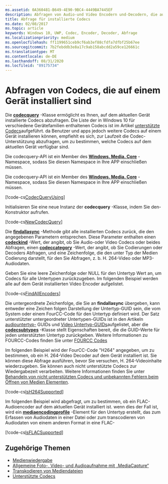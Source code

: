 ```yaml
---
ms.assetid: 0A360481-B649-4E90-9BC4-4449BA7445EF
description: Abfragen von Audio-und Video Encodern und-Decodern, die auf einem Gerät installiert sind.
title: Abfrage für installierte Codecs
ms.date: 02/08/2017
ms.topic: article
keywords: Windows 10, UWP, Codec, Encoder, Decoder, Abfrage
ms.localizationpriority: medium
ms.openlocfilehash: ff1199651ceb9cf6ab3ef88cfdfa7dfbf25b67ee
ms.sourcegitcommit: 7b2febddb3e8a17c9ab158abcdd2a59ce126661c
ms.translationtype: MT
ms.contentlocale: de-DE
ms.lasthandoff: 08/31/2020
ms.locfileid: "89175734"
---
```

# <a name="query-for-codecs-installed-on-a-device"></a>Abfragen von Codecs, die auf einem Gerät installiert sind
Die **[codecquery](/uwp/api/windows.media.core.codecquery)** -Klasse ermöglicht es Ihnen, auf dem aktuellen Gerät installierte Codecs abzufragen. Die Liste der in Windows 10 für verschiedene Gerätefamilien enthaltenen Codecs ist im Artikel [unterstützte Codecs](supported-codecs.md)aufgeführt. da Benutzer und apps jedoch weitere Codecs auf einem Gerät installieren können, empfiehlt es sich, zur Laufzeit die Codec-Unterstützung abzufragen, um zu bestimmen, welche Codecs auf dem aktuellen Gerät verfügbar sind.

Die codecquery-API ist ein Member des **[Windows. Media. Core](/uwp/api/windows.media.core)** -Namespace, sodass Sie diesen Namespace in Ihre APP einschließen müssen.

Die codecquery-API ist ein Member des **[Windows. Media. Core](/uwp/api/windows.media.core)** -Namespace, sodass Sie diesen Namespace in Ihre APP einschließen müssen.

[!code-cs[CodecQueryUsing](./code/TranscodeWin10/cs/MainPage.xaml.cs#SnippetCodecQueryUsing)]

Initialisieren Sie eine neue Instanz der **codecquery** -Klasse, indem Sie den-Konstruktor aufrufen.

[!code-cs[NewCodecQuery](./code/TranscodeWin10/cs/MainPage.xaml.cs#SnippetNewCodecQuery)]

Die **[findallasync](/uwp/api/windows.media.core.codecquery.findallasync)** -Methode gibt alle installierten Codecs zurück, die den angegebenen Parametern entsprechen. Diese Parameter enthalten einen **[codeckind](/uwp/api/windows.media.core.codeckind)** -Wert, der angibt, ob Sie Audio-oder Video Codecs oder beides Abfragen, einen **[codeccategory](/uwp/api/windows.media.core.codeccategory)** -Wert, der angibt, ob Sie Codierungen oder Decoders Abfragen, und eine Zeichenfolge, die den unter Typ der Medien Codierung darstellt, für den Sie Abfragen, z. b. H. 264-Video oder MP3-Audiodaten.

Geben Sie eine leere Zeichenfolge oder NULL für den Untertyp Wert an, um Codecs für alle Untertypen zurückzugeben. Im folgenden Beispiel werden alle auf dem Gerät installierten Video Encoder aufgelistet.

[!code-cs[FindAllEncoders](./code/TranscodeWin10/cs/MainPage.xaml.cs#SnippetFindAllEncoders)]

Die untergeordnete Zeichenfolge, die Sie an **findallasync** übergeben, kann entweder eine Zeichen folgen Darstellung der Untertyp-GUID sein, die vom System oder einem FourCC-Code für den Untertyp definiert wird. Der Satz unterstützter untergeordneter Untertypen-GUIDs ist in den Artikeln [audiountertyp-](/windows/desktop/medfound/audio-subtype-guids) GUIDs und [Video Untertyp-GUIDs](/windows/desktop/medfound/video-subtype-guids)aufgelistet, aber die **[codecsubtypes](/uwp/api/windows.media.core.codecsubtypes)** -Klasse stellt Eigenschaften bereit, die die GUID-Werte für jeden unterstützten Untertyp zurückgeben. Weitere Informationen zu FOURCC-Codes finden Sie unter [FOURCC Codes](/windows/desktop/DirectShow/fourcc-codes) 

Im folgenden Beispiel wird der FourCC-Code "H264" angegeben, um zu bestimmen, ob ein H. 264-Video Decoder auf dem Gerät installiert ist. Sie können diese Abfrage ausführen, bevor Sie versuchen, H. 264-Videoinhalte wiederzugeben. Sie können auch nicht unterstützte Codecs zur Wiedergabezeit verarbeiten. Weitere Informationen finden Sie unter [Behandeln von nicht unterstützten Codecs und unbekannten Fehlern beim Öffnen von Medien Elementen](./media-playback-with-mediasource.md#handle-unsupported-codecs-and-unknown-errors-when-opening-media-items).

[!code-cs[IsH264Supported](./code/TranscodeWin10/cs/MainPage.xaml.cs#SnippetIsH264Supported)]

Im folgenden Beispiel wird abgefragt, um zu bestimmen, ob ein FLAC-Audioencoder auf dem aktuellen Gerät installiert ist. wenn dies der Fall ist, wird ein **[mediaencodingprofile](/uwp/api/Windows.Media.MediaProperties.MediaEncodingProfile)** -Element für den Untertyp erstellt, das zum Erfassen von Audiodaten in einer Datei oder zum transcodieren von Audiodaten von einem anderen Format in eine FLAC-

[!code-cs[IsFLACSupported](./code/TranscodeWin10/cs/MainPage.xaml.cs#SnippetIsFLACSupported)]

## <a name="related-topics"></a>Zugehörige Themen

* [Medienwiedergabe](media-playback.md)
* [Allgemeine Foto-, Video- und Audioaufnahme mit „MediaCapture“](basic-photo-video-and-audio-capture-with-MediaCapture.md)
* [Transkodieren von Mediendateien](transcode-media-files.md)
* [Unterstützte Codecs](supported-codecs.md)
 

 
